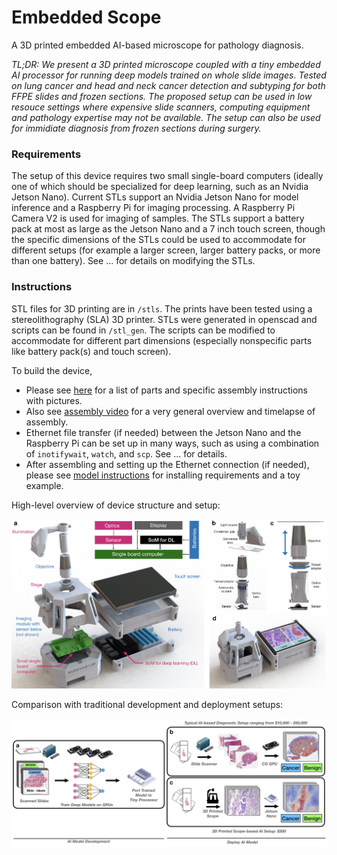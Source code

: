 # Embedded Scope

A 3D printed embedded AI-based microscope for pathology diagnosis.

*TL;DR: We present a 3D printed microscope coupled with a tiny embedded AI processor for running deep models trained on whole slide images. Tested on lung cancer and head and neck cancer detection and subtyping for both FFPE slides and frozen sections. The proposed setup can be used in low resouce settings where expensive slide scanners, computing equipment and pathology expertise may not be available. The setup can also be used for immidiate diagnosis from frozen sections during surgery.*

### Requirements

The setup of this device requires two small single-board computers (ideally one of which should be specialized for deep learning, such as an Nvidia Jetson Nano). 
Current STLs support an Nvidia Jetson Nano for model inference and a Raspberry Pi for imaging processing. A Raspberry Pi Camera V2 is used for imaging of samples. The STLs support a battery pack at most as large as the Jetson Nano and a 7 inch touch screen, though the specific dimensions of the STLs could be used to accommodate for different setups (for example a larger screen, larger battery packs, or more than one battery). See ... for details on modifying the STLs.

### Instructions

STL files for 3D printing are in `/stls`. The prints have been tested using a stereolithography (SLA) 3D printer. STLs were generated in openscad and scripts can be found in `/stl_gen`. The scripts can be modified to accommodate for different part dimensions (especially nonspecific parts like battery pack(s) and touch screen).

To build the device,

* Please see [here](stls/assembly_instructions.pdf) for a list of parts and specific assembly instructions with pictures. 
* Also see [assembly video](https://drive.google.com/file/d/1WPFa4IFCZg4AjeARS-ab-TACosYXbkmb/view?usp=sharing) for a very general overview and timelapse of assembly. 
* Ethernet file transfer (if needed) between the Jetson Nano and the Raspberry Pi can be set up in many ways, such as using a combination of `inotifywait`, `watch`, and `scp`. See ... for details.
* After assembling and setting up the Ethernet connection (if needed), please see [model instructions](docs/README.md) for installing requirements and a toy example.

High-level overview of device structure and setup:

![Overview of device](docs/figs/overview.jpeg)

Comparison with traditional development and deployment setups:

![Pipeline flow](docs/figs/flow.jpeg)



